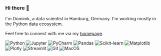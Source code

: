 ### Hi there 👋

I'm Dominik, a data scientist in Hamburg, Germany. I'm working mostly in the Python data ecosystem.

Feel free to connect with me via my [homepage](https://dhaitz.github.io/).

![Python](https://img.shields.io/badge/-Python-FFFFFF?logo=python)
![Jupyter](https://img.shields.io/badge/-Jupyter-FFFFFF?logo=jupyter&logoColor=F37626)
![PyCharm](https://img.shields.io/badge/-PyCharm-FFFFFF?logo=PyCharm&logoColor=33AA6F)
![Pandas](https://img.shields.io/badge/-Pandas-FFFFFF?logo=pandas&logoColor=grey)
![Scikit-learn](https://img.shields.io/badge/-Scikit--learn-FFFFFF?logo=scikit-learn&logoColor=F7931E)
![Matplotlib](https://img.shields.io/badge/-Matplotlib-FFFFFF)
![Plotly](https://img.shields.io/badge/-Plotly-FFFFFF?logo=plotly&logoColor=grey)
![Streamlit](https://img.shields.io/badge/-Streamlit-FFFFFF?logo=streamlit&logoColor=#F74B4C)
![Git](https://img.shields.io/badge/-Git-FFFFFF?logo=git&logoColor=#F05032)
![MacOS](https://img.shields.io/badge/-MacOS-FFFFFF?logo=apple&logoColor=grey)
